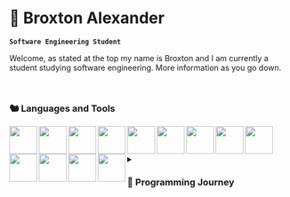# 👤 Broxton Alexander

**`Software Engineering Student`**

<p>Welcome, as stated at the top my name is Broxton and I am currently a student studying software engineering. More information as you go down.</p><br>


### 🐿 Languages and Tools
<img align="left" width="50px" src="https://cdn.jsdelivr.net/gh/devicons/devicon@latest/icons/python/python-original.svg"/>
<img align="left" width="50px" src="https://cdn.jsdelivr.net/gh/devicons/devicon@latest/icons/html5/html5-original.svg" />
<img align="left" width="50px" src="https://cdn.jsdelivr.net/gh/devicons/devicon@latest/icons/css3/css3-original.svg" />
<img align="left" width="50px" src="https://cdn.jsdelivr.net/gh/devicons/devicon@latest/icons/javascript/javascript-original.svg" />
<img align="left" width="50px" src="https://cdn.jsdelivr.net/gh/devicons/devicon@latest/icons/nodejs/nodejs-original-wordmark.svg" />
<img align="left" width="50px" src="https://cdn.jsdelivr.net/gh/devicons/devicon@latest/icons/vuejs/vuejs-original-wordmark.svg" />
<img align="left" width="50px" src="https://cdn.jsdelivr.net/gh/devicons/devicon@latest/icons/cplusplus/cplusplus-original.svg" />
<img align="left" width="50px" src="https://cdn.jsdelivr.net/gh/devicons/devicon@latest/icons/c/c-original.svg" />
<img align="left" width="50px" src="https://cdn.jsdelivr.net/gh/devicons/devicon@latest/icons/sqlite/sqlite-original.svg" />
<img align="left" width="50px" src="https://cdn.jsdelivr.net/gh/devicons/devicon@latest/icons/swift/swift-original.svg" />
<img align="left" width="50px" src="https://cdn.jsdelivr.net/gh/devicons/devicon@latest/icons/linux/linux-original.svg" />
<img align="left" width="50px" src="https://cdn.jsdelivr.net/gh/devicons/devicon@latest/icons/git/git-original.svg" />
<img align="left" width="50px" src="https://cdn.jsdelivr.net/gh/devicons/devicon@latest/icons/ubuntu/ubuntu-original.svg" /><br><br><br>
<details>
  <summary><h3>📜 Programming Journey</h3></summary>
  <p>
    Ever since I can remember, I have loved creating and building. It didn’t really matter what it was—whether it was a paper airplane when I was bored in class or some cool-looking piece of wood from shop class. My fascination with programming began when I discovered mods for video games like Halo: Combat Evolved. It was fascinating to see how anyone could code something and change the game. That’s where I started. I turned on a computer and watched a YouTube tutorial on how to use the software, only to quickly realize that my ten-year-old brain had no idea what I was reading or doing.
    <br><br>
    Fast forward to high school, where I took a game development class and a web development class. When I wrote my first “Hello, World!” I immediately wanted to turn it into something I could be proud of. After starting university, I leaned toward the web development side of programming. Building web applications and working with databases felt extraordinary to me. Alongside my other classes, where I studied languages like Python and C/C++, I decided to revisit tinkering with Halo modding software. It was incredible to realize that I could now read hundreds of lines of code and change it however I wanted.
    <br><br>
    Now, I am exploring what projects I can create with a variety of programming languages and tools. I’ve spent hundreds of hours on assignments, but they don’t feel substantial enough to help me land a job. Realizing this, and after facing rejections from internships, I’ve decided to use my ambition to do everything I can to secure an internship for my final summer as a college student.
  </p>
</details>


          
          
